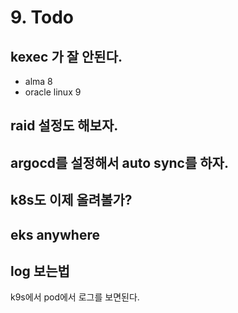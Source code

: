 # 9. Todo

## kexec 가 잘 안된다.

- alma 8
- oracle linux 9

## raid 설정도 해보자.

## argocd를 설정해서 auto sync를 하자.

## k8s도 이제 올려볼가?

## eks anywhere

## log 보는법

k9s에서 pod에서 로그를 보면된다.
